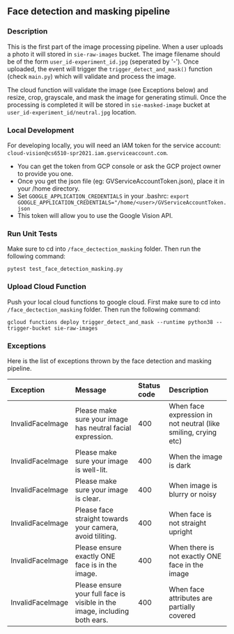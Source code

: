 ## Face detection and masking pipeline

### Description
This is the first part of the image processing pipeline. When a user uploads a photo it will stored in `sie-raw-images` bucket. The image filename should be of the form `user_id-experiment_id.jpg` (seperated by '-'). Once uploaded, the event will trigger the `trigger_detect_and_mask()` function (check `main.py`) which will validate and process the image. 

The cloud function will validate the image (see Exceptions below) and resize, crop, grayscale, and mask the image for generating stimuli. Once the processing is completed it will be stored in `sie-masked-image` bucket at `user_id-experiment_id/neutral.jpg` location. 

### Local Development

For developing locally, you will need an IAM token for the service account: `cloud-vision@cs6510-spr2021.iam.gserviceaccount.com`. 

- You can get the token from GCP console or ask the GCP project owner to provide you one. 
- Once you get the json file (eg: GVServiceAccountToken.json), place it in your /home directory. 
- Set `GOOGLE_APPLICATION_CREDENTIALS` in your .bashrc:
 `export GOOGLE_APPLICATION_CREDENTIALS="/home/<user>/GVServiceAccountToken.json`
- This token will allow you to use the Google Vision API.


### Run Unit Tests

Make sure to cd into `/face_dectection_masking` folder. Then run the following command:

```
pytest test_face_detection_masking.py
```

### Upload Cloud Function

Push your local cloud functions to google cloud. First make sure to cd into `/face_dectection_masking` folder. Then run the following command:

```
gcloud functions deploy trigger_detect_and_mask --runtime python38 --trigger-bucket sie-raw-images
```

### Exceptions

Here is the list of exceptions thrown by the face detection and masking pipeline.

| Exception       | Message        | Status code  | Description |
|:------------- |:-------------|:-----| :-----|
| InvalidFaceImage | Please make sure your image has neutral facial expression. | 400 | When face expression in not neutral (like smiling, crying etc) |
| InvalidFaceImage | Please make sure your image is well-lit. | 400 | When the image is dark |
| InvalidFaceImage | Please make sure your image is clear. | 400 | When image is blurry or noisy |
| InvalidFaceImage | Please face straight towards your camera, avoid tiliting. | 400 | When face is not straight upright |
| InvalidFaceImage | Please ensure exactly ONE face is in the image. | 400 | When there is not exactly ONE face in the image |
| InvalidFaceImage | Please ensure your full face is visible in the image, including both ears. | 400 | When face attributes are partially covered |